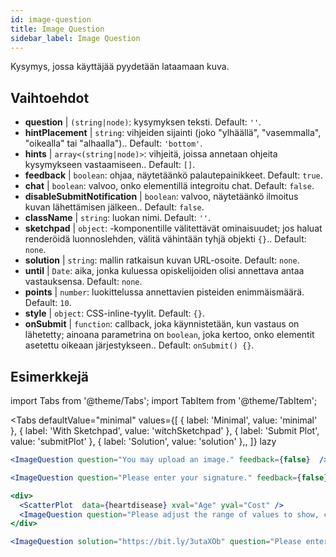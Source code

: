 ```yaml
---
id: image-question 
title: Image Question
sidebar_label: Image Question
---
```


Kysymys, jossa käyttäjää pyydetään lataamaan kuva.

## Vaihtoehdot

* __question__ | `(string|node)`: kysymyksen teksti. Default: `''`.
* __hintPlacement__ | `string`: vihjeiden sijainti (joko "ylhäällä", "vasemmalla", "oikealla" tai "alhaalla").. Default: `'bottom'`.
* __hints__ | `array<(string|node)>`: vihjeitä, joissa annetaan ohjeita kysymykseen vastaamiseen.. Default: `[]`.
* __feedback__ | `boolean`: ohjaa, näytetäänkö palautepainikkeet. Default: `true`.
* __chat__ | `boolean`: valvoo, onko elementillä integroitu chat. Default: `false`.
* __disableSubmitNotification__ | `boolean`: valvoo, näytetäänkö ilmoitus kuvan lähettämisen jälkeen.. Default: `false`.
* __className__ | `string`: luokan nimi. Default: `''`.
* __sketchpad__ | `object`:  <Sketchpad /> -komponentille välitettävät ominaisuudet; jos haluat renderöidä luonnoslehden, välitä vähintään tyhjä objekti `{}`.. Default: `none`.
* __solution__ | `string`: mallin ratkaisun kuvan URL-osoite. Default: `none`.
* __until__ | `Date`: aika, jonka kuluessa opiskelijoiden olisi annettava antaa vastauksensa. Default: `none`.
* __points__ | `number`: luokittelussa annettavien pisteiden enimmäismäärä. Default: `10`.
* __style__ | `object`: CSS-inline-tyylit. Default: `{}`.
* __onSubmit__ | `function`: callback, joka käynnistetään, kun vastaus on lähetetty; ainoana parametrina on `boolean`, joka kertoo, onko elementit asetettu oikeaan järjestykseen.. Default: `onSubmit() {}`.


## Esimerkkejä

import Tabs from '@theme/Tabs';
import TabItem from '@theme/TabItem';

<Tabs
    defaultValue="minimal"
    values={[
        { label: 'Minimal', value: 'minimal' },
        { label: 'With Sketchpad', value: 'witchSketchpad' },
        { label: 'Submit Plot', value: 'submitPlot' },
        { label: 'Solution', value: 'solution' },,
    ]}
    lazy
>

<TabItem value="minimal">

```jsx live
<ImageQuestion question="You may upload an image." feedback={false}  />
```
</TabItem>

<TabItem value="witchSketchpad">

```jsx live
<ImageQuestion question="Please enter your signature." feedback={false} sketchpad={{ canvasHeight: 300}} />
```

</TabItem>

<TabItem value="submitPlot">

```jsx live
<div>
  <ScatterPlot  data={heartdisease} xval="Age" yval="Cost" />
  <ImageQuestion question="Please adjust the range of values to show, change the axis labels and title of the plot, and submit your result." />
</div>
```
</TabItem>

<TabItem value="solution">

```jsx live
<ImageQuestion solution="https://bit.ly/3utaXOb" question="Please enter the Greek letter 'Gamma'." feedback={false} sketchpad={{ canvasHeight: 300}} />
```
</TabItem>

</Tabs>

